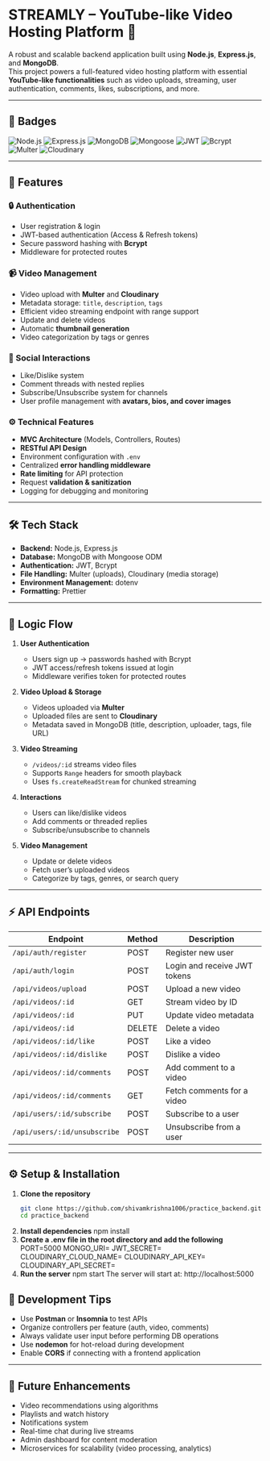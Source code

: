 # STREAMLY – YouTube-like Video Hosting Platform 🎥

A robust and scalable backend application built using **Node.js**, **Express.js**, and **MongoDB**.  
This project powers a full-featured video hosting platform with essential **YouTube-like functionalities** such as video uploads, streaming, user authentication, comments, likes, subscriptions, and more.

---

## 🚀 Badges

![Node.js](https://img.shields.io/badge/Node.js-43853D?style=for-the-badge&logo=node.js&logoColor=white)
![Express.js](https://img.shields.io/badge/Express.js-404D59?style=for-the-badge)
![MongoDB](https://img.shields.io/badge/MongoDB-4EA94B?style=for-the-badge&logo=mongodb&logoColor=white)
![Mongoose](https://img.shields.io/badge/Mongoose-880000?style=for-the-badge&logo=mongoose&logoColor=white)
![JWT](https://img.shields.io/badge/JWT-000000?style=for-the-badge&logo=jsonwebtokens&logoColor=white)
![Bcrypt](https://img.shields.io/badge/Bcrypt-000?style=for-the-badge&logo=security&logoColor=white)
![Multer](https://img.shields.io/badge/Multer-FFCA28?style=for-the-badge)
![Cloudinary](https://img.shields.io/badge/Cloudinary-4285F4?style=for-the-badge&logo=cloudinary&logoColor=white)

---

## 🌟 Features

### 🔒 Authentication
- User registration & login
- JWT-based authentication (Access & Refresh tokens)
- Secure password hashing with **Bcrypt**
- Middleware for protected routes

### 📹 Video Management
- Video upload with **Multer** and **Cloudinary**
- Metadata storage: `title`, `description`, `tags`
- Efficient video streaming endpoint with range support
- Update and delete videos
- Automatic **thumbnail generation**
- Video categorization by tags or genres

### 💬 Social Interactions
- Like/Dislike system
- Comment threads with nested replies
- Subscribe/Unsubscribe system for channels
- User profile management with **avatars, bios, and cover images**

### ⚙️ Technical Features
- **MVC Architecture** (Models, Controllers, Routes)
- **RESTful API Design**
- Environment configuration with `.env`
- Centralized **error handling middleware**
- **Rate limiting** for API protection
- Request **validation & sanitization**
- Logging for debugging and monitoring

---

## 🛠 Tech Stack

- **Backend:** Node.js, Express.js  
- **Database:** MongoDB with Mongoose ODM  
- **Authentication:** JWT, Bcrypt  
- **File Handling:** Multer (uploads), Cloudinary (media storage)  
- **Environment Management:** dotenv  
- **Formatting:** Prettier  


---

## 🧩 Logic Flow

1. **User Authentication**
   - Users sign up → passwords hashed with Bcrypt
   - JWT access/refresh tokens issued at login
   - Middleware verifies token for protected routes

2. **Video Upload & Storage**
   - Videos uploaded via **Multer**
   - Uploaded files are sent to **Cloudinary**
   - Metadata saved in MongoDB (title, description, uploader, tags, file URL)

3. **Video Streaming**
   - `/videos/:id` streams video files
   - Supports `Range` headers for smooth playback
   - Uses `fs.createReadStream` for chunked streaming

4. **Interactions**
   - Users can like/dislike videos
   - Add comments or threaded replies
   - Subscribe/unsubscribe to channels

5. **Video Management**
   - Update or delete videos
   - Fetch user’s uploaded videos
   - Categorize by tags, genres, or search query

---

## ⚡ API Endpoints

| Endpoint                     | Method | Description |
|------------------------------|--------|-------------|
| `/api/auth/register`         | POST   | Register new user |
| `/api/auth/login`            | POST   | Login and receive JWT tokens |
| `/api/videos/upload`         | POST   | Upload a new video |
| `/api/videos/:id`            | GET    | Stream video by ID |
| `/api/videos/:id`            | PUT    | Update video metadata |
| `/api/videos/:id`            | DELETE | Delete a video |
| `/api/videos/:id/like`       | POST   | Like a video |
| `/api/videos/:id/dislike`    | POST   | Dislike a video |
| `/api/videos/:id/comments`   | POST   | Add comment to a video |
| `/api/videos/:id/comments`   | GET    | Fetch comments for a video |
| `/api/users/:id/subscribe`   | POST   | Subscribe to a user |
| `/api/users/:id/unsubscribe` | POST   | Unsubscribe from a user |

---

## ⚙️ Setup & Installation

1. **Clone the repository**
   ```bash
   git clone https://github.com/shivamkrishna1006/practice_backend.git
   cd practice_backend
2. **Install dependencies**
    npm install
3. **Create a .env file in the root directory and add the following**
    PORT=5000
    MONGO_URI=<your-mongodb-uri>
    JWT_SECRET=<your-secret>
    CLOUDINARY_CLOUD_NAME=<your-cloud-name>
    CLOUDINARY_API_KEY=<your-api-key>
    CLOUDINARY_API_SECRET=<your-api-secret>
4. **Run the server**
    npm start
    The server will start at: http://localhost:5000
## 🧪 Development Tips

- Use **Postman** or **Insomnia** to test APIs  
- Organize controllers per feature (auth, video, comments)  
- Always validate user input before performing DB operations  
- Use **nodemon** for hot-reload during development  
- Enable **CORS** if connecting with a frontend application  

---

## 🔮 Future Enhancements

- Video recommendations using algorithms  
- Playlists and watch history  
- Notifications system  
- Real-time chat during live streams  
- Admin dashboard for content moderation  
- Microservices for scalability (video processing, analytics)  
